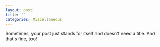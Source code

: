 ```yaml
---
layout: post
title: ""
categories: Miscellaneous
---
```

Sometimes, your post just stands for itself and doesn't need a title. And that's fine, too!
